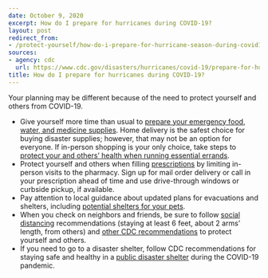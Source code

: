 ```yaml
---
date: October 9, 2020
excerpt: How do I prepare for hurricanes during COVID-19?
layout: post
redirect_from:
- /protect-yourself/how-do-i-prepare-for-hurricane-season-during-covid19/
sources:
- agency: cdc
  url: https://www.cdc.gov/disasters/hurricanes/covid-19/prepare-for-hurricane.html
title: How do I prepare for hurricanes during COVID-19?
---
```


Your planning may be different because of the need to protect yourself and others from COVID-19.

* Give yourself more time than usual to [prepare your emergency food, water, and medicine supplies](https://www.cdc.gov/disasters/hurricanes/before.html). Home delivery is the safest choice for buying disaster supplies; however, that may not be an option for everyone. If in-person shopping is your only choice, take steps to [protect your and others’ health when running essential errands](https://www.cdc.gov/coronavirus/2019-ncov/daily-life-coping/essential-goods-services.html).
* Protect yourself and others when filling [prescriptions](https://www.cdc.gov/cpr/prepareyourhealth/Prescriptions.htm) by limiting in-person visits to the pharmacy. Sign up for mail order delivery or call in your prescription ahead of time and use drive-through windows or curbside pickup, if available.
* Pay attention to local guidance about updated plans for evacuations and shelters, including [potential shelters for your pets](https://www.cdc.gov/healthypets/emergencies/index.html).
* When you check on neighbors and friends, be sure to follow [social distancing](https://www.cdc.gov/coronavirus/2019-ncov/prevent-getting-sick/social-distancing.html) recommendations (staying at least 6 feet, about 2 arms’ length, from others) and [other CDC recommendations](https://www.cdc.gov/coronavirus/2019-ncov/prevent-getting-sick/prevention.html) to protect yourself and others.
* If you need to go to a disaster shelter, follow CDC recommendations for staying safe and healthy in a [public disaster shelter](https://www.cdc.gov/disasters/hurricanes/covid-19/public-disaster-shelter-during-covid.html) during the COVID-19 pandemic.